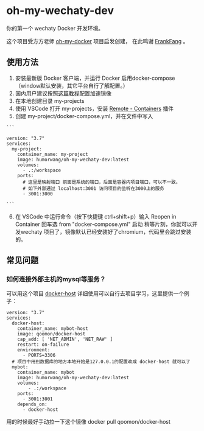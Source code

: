 # oh-my-wechaty-dev

你的第一个 wechaty Docker 开发环境。

这个项目受方方老师 [oh-my-docker](https://github.com/FrankFang/oh-my-docker) 项目启发创建， 在此鸣谢 [FrankFang](https://github.com/FrankFang) 。
## 使用方法
  1. 安装最新版 Docker 客户端，并运行 Docker 启用docker-compose（window默认安装，其它平台自行了解配置。）
  2. 国内用户建议按照[这篇教程](https://www.runoob.com/docker/docker-mirror-acceleration.html)配置加速镜像
  3. 在本地创建目录 my-projects
  4. 使用 VSCode 打开 my-projects，安装 [Remote - Containers](https://marketplace.visualstudio.com/items?itemName=ms-vscode-remote.remote-containers) 插件
  5. 创建 my-project/docker-compose.yml，并在文件中写入 

    ```

    version: "3.7"
    services:
      my-project:
        container_name: my-project
        image: humorwang/oh-my-wechaty-dev:latest
        volumes:
          - .:/workspace
        ports:
          # 这里是映射端口 前面是系统的端口，后面是容器内项目端口，可以不一致。
          # 如下外部通过 localhost:3001 访问项目的监听在3000上的服务
          - 3001:3000

    ```
  6. 在 VSCode 中运行命令（按下快捷键 ctrl+shift+p）输入 Reopen in Container 回车选 from "docker-compose.yml" 启动
稍等片刻，你就可以开发wechaty 项目了，镜像默认已经安装好了chromium，代码里会跳过安装的。


## 常见问题

### 如何连接外部主机的mysql等服务？

可以用这个项目 [docker-host](https://github.com/qoomon/docker-host) 详细使用可以自行去项目学习，这里提供一个例子：

```
version: "3.7"
services:
  docker-host:
    container_name: mybot-host
    image: qoomon/docker-host
    cap_add: [ 'NET_ADMIN', 'NET_RAW' ]
    restart: on-failure
    environment:
      - PORTS=3306
  # 项目中用到数据库的地方本地开始是127.0.0.1的配置改成 docker-host 就可以了
  mybot:
    container_name: mybot
    image: humorwang/oh-my-wechaty-dev:latest
    volumes:
        - .:/workspace
    ports:
      - 3001:3001
    depends_on:
      - docker-host

```
用的时候最好手动拉一下这个镜像  docker pull qoomon/docker-host

